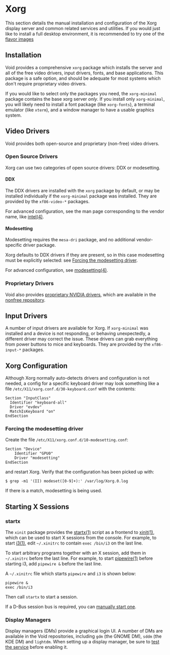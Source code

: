 # Xorg

This section details the manual installation and configuration of the Xorg
display server and common related services and utilities. If you would just like
to install a full desktop environment, it is recommended to try one of the
[flavor images](../../installation/live-images/index.md#flavor-images)

## Installation

Void provides a comprehensive `xorg` package which installs the server and all
of the free video drivers, input drivers, fonts, and base applications. This
package is a safe option, and should be adequate for most systems which don't
require proprietary video drivers.

If you would like to select only the packages you need, the `xorg-minimal`
package contains the base xorg server *only*. If you install only
`xorg-minimal`, you will likely need to install a font package (like
`xorg-fonts`), a terminal emulator (like `xterm`), and a window manager to have
a usable graphics system.

## Video Drivers

Void provides both open-source and proprietary (non-free) video drivers.

### Open Source Drivers

Xorg can use two categories of open source drivers: DDX or modesetting.

#### DDX

The DDX drivers are installed with the `xorg` package by default, or may be
installed individually if the `xorg-minimal` package was installed. They are
provided by the `xf86-video-*` packages.

For advanced configuration, see the man page corresponding to the vendor name,
like [intel(4)](https://man.voidlinux.org/intel.4).

#### Modesetting

Modesetting requires the `mesa-dri` package, and no additional vendor-specific
driver package.

Xorg defaults to DDX drivers if they are present, so in this case modesetting
must be explicitly selected: see [Forcing the modesetting
driver](#forcing-the-modesetting-driver).

For advanced configuration, see
[modesetting(4)](https://man.voidlinux.org/modesetting.4).

### Proprietary Drivers

Void also provides [proprietary NVIDIA drivers](./graphics-drivers/nvidia.md),
which are available in the [nonfree
repository](../../xbps/repositories/index.md#nonfree).

## Input Drivers

A number of input drivers are available for Xorg. If `xorg-minimal` was
installed and a device is not responding, or behaving unexpectedly, a different
driver may correct the issue. These drivers can grab everything from power
buttons to mice and keyboards. They are provided by the `xf86-input-*` packages.

## Xorg Configuration

Although Xorg normally auto-detects drivers and configuration is not needed, a
config for a specific keyboard driver may look something like a file
`/etc/X11/xorg.conf.d/30-keyboard.conf` with the contents:

```
Section "InputClass"
  Identifier "keyboard-all"
  Driver "evdev"
  MatchIsKeyboard "on"
EndSection
```

### Forcing the modesetting driver

Create the file `/etc/X11/xorg.conf.d/10-modesetting.conf`:

```
Section "Device"
    Identifier "GPU0"
    Driver "modesetting"
EndSection
```

and restart Xorg. Verify that the configuration has been picked up with:

```
$ grep -m1 '(II) modeset([0-9]+):' /var/log/Xorg.0.log
```

If there is a match, modesetting is being used.

## Starting X Sessions

### startx

The `xinit` package provides the [startx(1)](https://man.voidlinux.org/startx.1)
script as a frontend to [xinit(1)](https://man.voidlinux.org/xinit.1), which can
be used to start X sessions from the console. For example, to start
[i3(1)](https://man.voidlinux.org/i3.1), edit `~/.xinitrc` to contain `exec
/bin/i3` on the last line.

To start arbitrary programs together with an X session, add them in `~/.xinitrc`
before the last line. For example, to start
[pipewire(1)](https://man.voidlinux.org/pipewire.1) before starting i3, add
`pipewire &` before the last line.

A `~/.xinitrc` file which starts `pipewire` and `i3` is shown below:

```
pipewire &
exec /bin/i3
```

Then call `startx` to start a session.

If a D-Bus session bus is required, you can [manually start
one](../session-management.md#d-bus).

### Display Managers

Display managers (DMs) provide a graphical login UI. A number of DMs are
available in the Void repositories, including `gdm` (the GNOME DM), `sddm` (the
KDE DM) and `lightdm`. When setting up a display manager, be sure to [test the
service](../services/index.md#testing-services) before enabling it.
